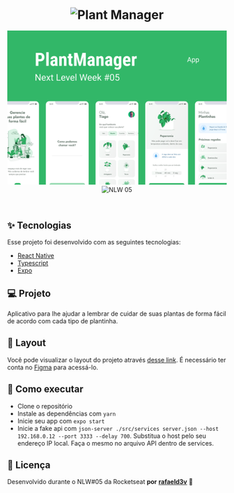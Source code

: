 <h1 align="center">
  <img alt="Plant Manager" title="Plant Manager" src="https://raw.githubusercontent.com/rocketseat-education/nlw-05-react-native/main/.github/logo.png" />
</h1>

<p align="center">
  <img alt="License" src="./assets/capa.svg">

 <img src="https://img.shields.io/static/v1?label=NLW&message=#05&color=32B768&labelColor=000000" alt="NLW 05" />
</p>

<br>

## ✨ Tecnologias

Esse projeto foi desenvolvido com as seguintes tecnologias:

- [React Native](https://reactnative.dev/)
- [Typescript](https://www.typescriptlang.org/)
- [Expo](https://expo.io/)

## 💻 Projeto

Aplicativo para lhe ajudar a lembrar de cuidar de suas plantas de forma fácil de acordo com cada tipo de plantinha.

## 🔖 Layout

Você pode visualizar o layout do projeto através [desse link](https://www.figma.com/file/IhQRtrOZdu3TrvkPYREzOy/PlantManager/duplicate). É necessário ter conta no [Figma](http://figma.com/) para acessá-lo.

## 🚀 Como executar

- Clone o repositório
- Instale as dependências com `yarn`
- Inicie seu app com `expo start`
- Inicie a fake api com `json-server ./src/services server.json --host 192.168.0.12 --port 3333 --delay 700`. Substitua o host pelo seu endereço IP local. Faça o mesmo no arquivo API dentro de services.

## 📄 Licença

Desenvolvido durante o NLW#05 da Rocketseat **por** [**rafaeld3v**](https://www.linkedin.com/in/rafaeld3v/) 🤖
